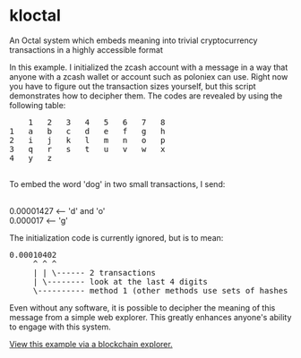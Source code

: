 # kloctal
An Octal system which embeds meaning into trivial cryptocurrency transactions in a highly accessible format

In this example. I initialized the zcash account with a message in a way that anyone with a zcash wallet or account such as poloniex can use.  Right now you have to figure out the transaction sizes yourself, but this script demonstrates how to decipher them.  The 
codes are revealed by using the following table:

<pre>
	1	2	3	4	5	6	7	8
1	a	b	c	d	e	f	g	h
2	i	j	k	l	m	n	o	p
3	q	r	s	t	u	v	w	x
4	y	z						

</pre>
To embed the word 'dog' in two small transactions, I send:

<p>
<br>0.00001427  <-- 'd' and 'o'
<br>0.000017    <-- 'g'

The initialization code is currently ignored, but is to mean:
<pre>
0.00010402
     ^ ^ ^
     | | \------ 2 transactions
     | \-------- look at the last 4 digits
     \---------- method 1 (other methods use sets of hashes as well as kloctal) 
</pre>

Even without any software, it is possible to decipher the meaning of this message from a 
simple web explorer.  This greatly enhances anyone's ability to engage with this system.  

<a href=https://explorer.zcha.in/accounts/t1bhnasipQLVBE4errZP6HQEAvVpiBfp7e5>View this example via a blockchain explorer.</a>
